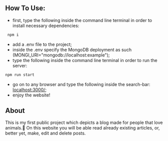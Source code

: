 ## How To Use:
- first, type the following inside the command line terminal in order to install necessary dependencies:
```bash
 npm i
```
- add a .env file to the project;
- inside the .env specify the MongoDB deployment as such (MONGI_URI="mongodb://localhost:example");
- type the following inside the command line terminal in order to run the server:
```bash
npm run start
```
- go on to any browser and type the following inside the search-bar: [localhost:3000/](http://localhost:3000);
- enjoy the website!

## About
This is my first public project which depicts a blog made for people that love animals.🐶
On this website you will be able read already existing articles, or, better yet, make, edit and delete posts.
